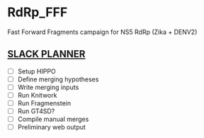 # RdRp_FFF
Fast Forward Fragments campaign for NS5 RdRp (Zika + DENV2)

## [SLACK PLANNER](https://xchem-workspace.slack.com/lists/T01MX6021AR/F07SNQ7N7QD)

- [ ] Setup HIPPO
- [ ] Define merging hypotheses
- [ ] Write merging inputs
- [ ] Run Knitwork
- [ ] Run Fragmenstein
- [ ] Run GT4SD?
- [ ] Compile manual merges
- [ ] Preliminary web output
